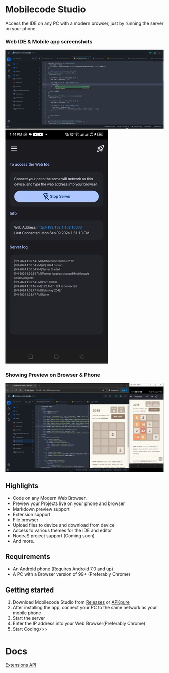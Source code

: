 # Mobilecode Studio

Access the IDE on any PC with a modern browser, just by running the server on your phone.

### Web IDE & Mobile app screenshots
![Ide](./ide.png)![Android](./app.png)

### Showing Preview on Browser & Phone
![Ide](./2048.png)

## Highlights

- Code on any Modern Web Browser.
- Preview your Projects live on your phone and browser
- Markdown preview support
- Extension support
- File browser
- Upload files to device and download from device
- Access to various themes for the IDE and editor
- NodeJS project support (Coming soon)
- And more..
<!--- Push your projects to GitHub (Coming soon)-->


## Requirements

- An Android phone (Requires Android 7.0 and up)
- A PC with a Browser version of 99+ (Preferably Chrome)


## Getting started

<!--1. Download [MobileCodeServer](https://mobilecodeserver.org) from [PlayStore](https://play.google.com/com.distino.mobilecodeserver)
1. Join this [group](https://groups.google.com/g/mobilecodestudio), before downloading the app.-->
1. Download Mobilecode Studio from [Releases](https://github.com/Mobilecode-Studio/Site/releases) or [APKpure](https://apkpure.com/mobilecode-studio/com.distino.mobilecodestudio)
2. After installing the app, connect your PC to the same network as your mobile phone
3. Start the server
4. Enter the IP address into your Web Browser(Preferably Chrome)
5. Start Coding⚡⚡⚡


# Docs
[Extensions API](./docs/extensions-API.md)
